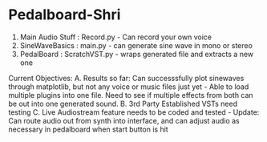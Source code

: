 # Pedalboard-Shri
1.  Main Audio Stuff : Record.py - Can record your own voice
2.  SineWaveBasics : main.py - can generate sine wave in mono or stereo
3.  PedalBoard : ScratchVST.py - wraps generated file and extracts a new one


Current Objectives:
A.  Results so far: Can successsfully plot sinewaves through matplotlib, but not any voice or music files just yet
	- Able to load multiple plugins into one file. Need to see if multiple effects from both can be out into one generated sound.
B.  3rd Party Established VSTs need testing
C.  Live Audiostream feature needs to be coded and tested - Update: Can route audio out from synth into interface, and can adjust audio as necessary in pedalboard when start button is hit
